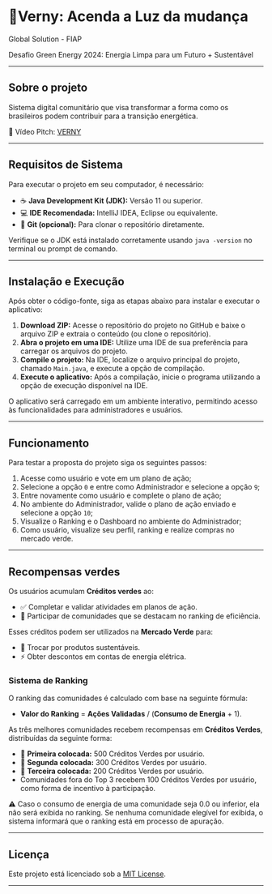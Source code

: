 # 🌱**Verny: Acenda a Luz da mudança** 

Global Solution - FIAP

Desafio Green Energy 2024: Energia Limpa para um Futuro + Sustentável

---

## Sobre o projeto 

Sistema digital comunitário que visa transformar a forma como os brasileiros 
podem contribuir para a transição energética.

🎥 Vídeo Pitch: [VERNY](https://www.youtube.com/embed/Z6bm8DO1r7I?si=JI7jvdLvFzt2zoZX)

---

## Requisitos de Sistema 

Para executar o projeto em seu computador, é necessário:

- ☕ **Java Development Kit (JDK):** Versão 11 ou superior.
- 💻 **IDE Recomendada:** IntelliJ IDEA, Eclipse ou equivalente.
- 🔗 **Git (opcional):** Para clonar o repositório diretamente.

Verifique se o JDK está instalado corretamente usando `java -version` no terminal ou prompt de comando.

---

## Instalação e Execução 

Após obter o código-fonte, siga as etapas abaixo para instalar e executar o aplicativo:

1. **Download ZIP:** Acesse o repositório do projeto no GitHub e baixe o arquivo ZIP e extraia o conteúdo (ou clone o repositório).
2. **Abra o projeto em uma IDE:** Utilize uma IDE de sua preferência para carregar os arquivos do projeto.
3. **Compile o projeto:** Na IDE, localize o arquivo principal do projeto, chamado `Main.java`, e execute a opção de compilação.
4. **Execute o aplicativo:** Após a compilação, inicie o programa utilizando a opção de execução disponível na IDE.

O aplicativo será carregado em um ambiente interativo, permitindo acesso às funcionalidades para administradores e usuários.

---

## Funcionamento

Para testar a proposta do projeto siga os seguintes passos:

1. Acesse como usuário e vote em um plano de ação;
2. Selecione a opção `0` e entre como Administrador e selecione a opção `9`;
3. Entre novamente como usuário e complete o plano de ação;
4. No ambiente do Administrador, valide o plano de ação enviado e selecione a opção `10`;
5. Visualize o Ranking e o Dashboard no ambiente do Administrador;
6. Como usuário, visualize seu perfil, ranking e realize compras no mercado verde.

---

## Recompensas verdes 

Os usuários acumulam **Créditos verdes** ao:
- ✅ Completar e validar atividades em planos de ação.
- 🏅 Participar de comunidades que se destacam no ranking de eficiência.

Esses créditos podem ser utilizados na **Mercado Verde** para:
- 🌿 Trocar por produtos sustentáveis.
- ⚡ Obter descontos em contas de energia elétrica.

### Sistema de Ranking 

O ranking das comunidades é calculado com base na seguinte fórmula:
- **Valor do Ranking** = **Ações Validadas** / (**Consumo de Energia** + 1).

As três melhores comunidades recebem recompensas em **Créditos Verdes**, distribuídas da seguinte forma:
- 🥇 **Primeira colocada:** 500 Créditos Verdes por usuário.
- 🥈 **Segunda colocada:** 300 Créditos Verdes por usuário.
- 🥉 **Terceira colocada:** 200 Créditos Verdes por usuário.
- Comunidades fora do Top 3 recebem 100 Créditos Verdes por usuário, como forma de incentivo à participação.

⚠️ Caso o consumo de energia de uma comunidade seja 0.0 ou inferior, ela não será exibida no ranking. 
Se nenhuma comunidade elegível for exibida, o sistema informará que o ranking está em processo de apuração.

---

## Licença 

Este projeto está licenciado sob a [MIT License](LICENSE).

---
